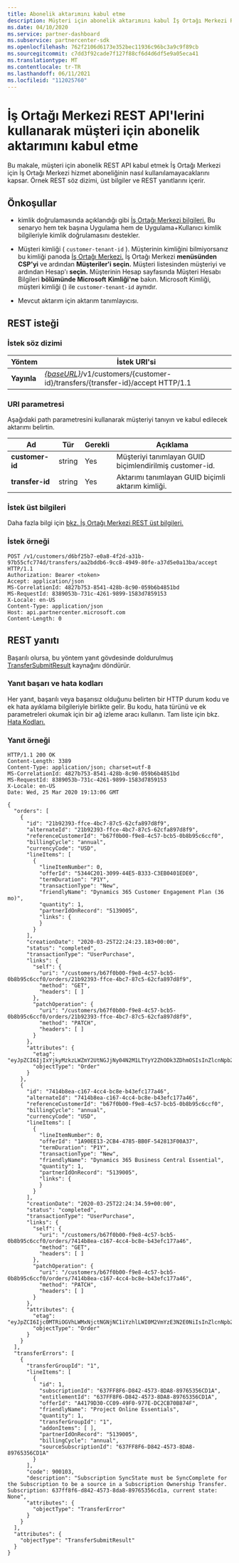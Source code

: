 ```yaml
---
title: Abonelik aktarımını kabul etme
description: Müşteri için abonelik aktarımını kabul İş Ortağı Merkezi REST API aboneliği kullanmayı öğrenin. REST isteği söz dizimi, üst bilgileri ve REST yanıtlarını içerir.
ms.date: 04/10/2020
ms.service: partner-dashboard
ms.subservice: partnercenter-sdk
ms.openlocfilehash: 762f2106d6173e352bec11936c96bc3a9c9f89cb
ms.sourcegitcommit: c7dd3f92cade7f127f88cf6d4d6df5e9a05eca41
ms.translationtype: MT
ms.contentlocale: tr-TR
ms.lasthandoff: 06/11/2021
ms.locfileid: "112025760"
---
```

# <a name="accept-a-transfer-of-subscriptions-for-a-customer-using-partner-center-rest-apis"></a>İş Ortağı Merkezi REST API'lerini kullanarak müşteri için abonelik aktarımını kabul etme

Bu makale, müşteri için abonelik REST API kabul etmek İş Ortağı Merkezi için İş Ortağı Merkezi hizmet aboneliğinin nasıl kullanılamayacaklarını kapsar. Örnek REST söz dizimi, üst bilgiler ve REST yanıtlarını içerir.

## <a name="prerequisites"></a>Önkoşullar

- kimlik doğrulamasında açıklandığı gibi [İş Ortağı Merkezi bilgileri.](partner-center-authentication.md) Bu senaryo hem tek başına Uygulama hem de Uygulama+Kullanıcı kimlik bilgileriyle kimlik doğrulamasını destekler.

- Müşteri kimliği ( `customer-tenant-id` ). Müşterinin kimliğini bilmiyorsanız bu kimliği panoda [İş Ortağı Merkezi.](https://partner.microsoft.com/dashboard) İş Ortağı Merkezi **menüsünden CSP'yi** ve ardından **Müşteriler'i seçin.** Müşteri listesinden müşteriyi ve ardından Hesap'ı **seçin.** Müşterinin Hesap sayfasında Müşteri Hesabı Bilgileri **bölümünde Microsoft** **Kimliği'ne** bakın. Microsoft Kimliği, müşteri kimliği () ile `customer-tenant-id` aynıdır.

- Mevcut aktarım için aktarım tanımlayıcısı.

## <a name="rest-request"></a>REST isteği

### <a name="request-syntax"></a>İstek söz dizimi

| Yöntem   | İstek URI'si                                                                                                 |
|----------|-------------------------------------------------------------------------------------------------------------|
| **Yayınla** | [*{baseURL}*](partner-center-rest-urls.md)/v1/customers/{customer-id}/transfers/{transfer-id}/accept HTTP/1.1                    |

### <a name="uri-parameter"></a>URI parametresi

Aşağıdaki path parametresini kullanarak müşteriyi tanıyın ve kabul edilecek aktarımı belirtin.

| Ad            | Tür     | Gerekli | Açıklama                                                            |
|-----------------|----------|----------|------------------------------------------------------------------------|
| **customer-id** | string   | Yes      | Müşteriyi tanımlayan GUID biçimlendirilmiş customer-id.             |
| **transfer-id** | string   | Yes      | Aktarımı tanımlayan GUID biçimli aktarım kimliği.             |

### <a name="request-headers"></a>İstek üst bilgileri

Daha fazla bilgi için [bkz. İş Ortağı Merkezi REST üst bilgileri.](headers.md)

### <a name="request-example"></a>İstek örneği

```http
POST /v1/customers/d6bf25b7-e0a8-4f2d-a31b-97b55cfc774d/transfers/aa2bddb6-9cc8-4949-80fe-a37d5e0a13ba/accept HTTP/1.1
Authorization: Bearer <token>
Accept: application/json
MS-CorrelationId: 4827b753-8541-428b-8c90-059b6b4851bd
MS-RequestId: 8389053b-731c-4261-9899-1583d7859153
X-Locale: en-US
Content-Type: application/json
Host: api.partnercenter.microsoft.com
Content-Length: 0

```

## <a name="rest-response"></a>REST yanıtı

Başarılı olursa, bu yöntem yanıt gövdesinde doldurulmuş [TransferSubmitResult](transfer-entity-resources.md#transfersubmitresult) kaynağını döndürür.

### <a name="response-success-and-error-codes"></a>Yanıt başarı ve hata kodları

Her yanıt, başarılı veya başarısız olduğunu belirten bir HTTP durum kodu ve ek hata ayıklama bilgileriyle birlikte gelir. Bu kodu, hata türünü ve ek parametreleri okumak için bir ağ izleme aracı kullanın. Tam liste için bkz. [Hata Kodları.](error-codes.md)

### <a name="response-example"></a>Yanıt örneği

```http
HTTP/1.1 200 OK
Content-Length: 3389
Content-Type: application/json; charset=utf-8
MS-CorrelationId: 4827b753-8541-428b-8c90-059b6b4851bd
MS-RequestId: 8389053b-731c-4261-9899-1583d7859153
X-Locale: en-US
Date: Wed, 25 Mar 2020 19:13:06 GMT

{
  "orders": [
    {
      "id": "21b92393-ffce-4bc7-87c5-62cfa897d8f9",
      "alternateId": "21b92393-ffce-4bc7-87c5-62cfa897d8f9",
      "referenceCustomerId": "b67f0b00-f9e8-4c57-bcb5-0b8b95c6ccf0",
      "billingCycle": "annual",
      "currencyCode": "USD",
      "lineItems": [
        {
          "lineItemNumber": 0,
          "offerId": "5344C201-3099-44E5-B333-C3EB0401EDE0",
          "termDuration": "P1Y",
          "transactionType": "New",
          "friendlyName": "Dynamics 365 Customer Engagement Plan (36 mo)",
          "quantity": 1,
          "partnerIdOnRecord": "5139005",
          "links": {
          }
        }
      ],
      "creationDate": "2020-03-25T22:24:23.183+00:00",
      "status": "completed",
      "transactionType": "UserPurchase",
      "links": {
        "self": {
          "uri": "/customers/b67f0b00-f9e8-4c57-bcb5-0b8b95c6ccf0/orders/21b92393-ffce-4bc7-87c5-62cfa897d8f9",
          "method": "GET",
          "headers": [ ]
        },
        "patchOperation": {
          "uri": "/customers/b67f0b00-f9e8-4c57-bcb5-0b8b95c6ccf0/orders/21b92393-ffce-4bc7-87c5-62cfa897d8f9",
          "method": "PATCH",
          "headers": [ ]
        }
      },
      "attributes": {
        "etag": "eyJpZCI6IjIxYjkyMzkzLWZmY2UtNGJjNy04N2M1LTYyY2ZhODk3ZDhmOSIsInZlcnNpb24iOjF9",
        "objectType": "Order"
      }
    },
    {
      "id": "7414b8ea-c167-4cc4-bc8e-b43efc177a46",
      "alternateId": "7414b8ea-c167-4cc4-bc8e-b43efc177a46",
      "referenceCustomerId": "b67f0b00-f9e8-4c57-bcb5-0b8b95c6ccf0",
      "billingCycle": "annual",
      "currencyCode": "USD",
      "lineItems": [
        {
          "lineItemNumber": 0,
          "offerId": "1A90EE13-2CB4-4785-BB0F-542813F00A37",
          "termDuration": "P1Y",
          "transactionType": "New",
          "friendlyName": "Dynamics 365 Business Central Essential",
          "quantity": 1,
          "partnerIdOnRecord": "5139005",
          "links": {
          }
        }
      ],
      "creationDate": "2020-03-25T22:24:34.59+00:00",
      "status": "completed",
      "transactionType": "UserPurchase",
      "links": {
        "self": {
          "uri": "/customers/b67f0b00-f9e8-4c57-bcb5-0b8b95c6ccf0/orders/7414b8ea-c167-4cc4-bc8e-b43efc177a46",
          "method": "GET",
          "headers": [ ]
        },
        "patchOperation": {
          "uri": "/customers/b67f0b00-f9e8-4c57-bcb5-0b8b95c6ccf0/orders/7414b8ea-c167-4cc4-bc8e-b43efc177a46",
          "method": "PATCH",
          "headers": [ ]
        }
      },
      "attributes": {
        "etag": "eyJpZCI6Ijc0MTRiOGVhLWMxNjctNGNjNC1iYzhlLWI0M2VmYzE3N2E0NiIsInZlcnNpb24iOjF9",
        "objectType": "Order"
      }
    }
  ],
  "transferErrors": [
    {
      "transferGroupId": "1",
      "lineItems": [
        {
          "id": 1,
          "subscriptionId": "637FF8F6-D842-4573-8DA8-89765356CD1A",
          "entitlementId": "637FF8F6-D842-4573-8DA8-89765356CD1A",
          "offerId": "A4179D30-CC09-49F0-977E-DC2CB70B874F",
          "friendlyName": "Project Online Essentials",
          "quantity": 1,
          "transferGroupId": "1",
          "addonItems": [ ],
          "partnerIdOnRecord": "5139005",
          "billingCycle": "annual",
          "sourceSubscriptionId": "637FF8F6-D842-4573-8DA8-89765356CD1A"
        }
      ],
      "code": 900103,
      "description": "Subscription SyncState must be SyncComplete for the Subscription to be a source in a Subscription Ownership Transfer. Subscription: 637ff8f6-d842-4573-8da8-89765356cd1a, current state: None",
      "attributes": {
        "objectType": "TransferError"
      }
    }
  ],
  "attributes": {
    "objectType": "TransferSubmitResult"
  }
}
```
